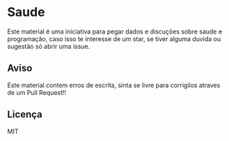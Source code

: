 # Saude

Este material é uma iniciativa para pegar dados e discuções sobre saude e programação, caso isso te interesse de um star,
se tiver alguma duvida ou sugestão só abrir uma issue.

## Aviso

Este material contem erros de escrita, sinta se livre para corrigilos atraves de um Pull Request!!

## Licença 

MIT
